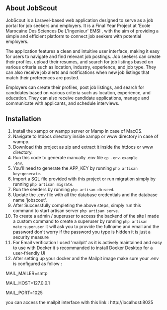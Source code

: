 ## About JobScout

JobScout is a Laravel-based web application designed to serve as a job portal for job seekers and employers. It is a Final Year Project at 'Ecole Marocaine Des Sciences De L'Ingenieur' EMSI , with the aim of providing a simple and efficient platform to connect job seekers with potential employers.

The application features a clean and intuitive user interface, making it easy for users to navigate and find relevant job postings. Job seekers can create their profiles, upload their resumes, and search for job listings based on various criteria such as location, industry, experience, and job type. They can also receive job alerts and notifications when new job listings that match their preferences are posted.

Employers can create their profiles, post job listings, and search for candidates based on various criteria such as location, experience, and education. They can also receive candidate applications, manage and communicate with applicants, and schedule interviews.


<h2>Installation</h2>

1. Install the xampp or wampp server or Mamp in case of MacOS.
2. Navigate to htdocs directory inside xampp or www directory in case of wampp. 
3. Download this project as zip and extract it inside the htdocs or www directory.
4. Run this code to generate manually .env file <code>cp .env.example .env</code>.
5. You'll need to generate the APP_KEY by running <code>php artisan key:generate</code>.
6. Import a SQL file provided with this project or run migration simply by running <code>php artisan migrate</code>.
7. Run the seeders by running <code>php artisan db:seed</code>.
8. Update the .env file with all the database credentials and the database name 'jobscout'.
9. After Successfully completing the above steps, simply run this command to start artisan server <code>php artisan serve</code>.
10. To create a admin / superuser to access the backend of the site I made a custom command to create a superuser by running <code>php artisan make:superuser</code> it will ask you to provide the fullname and email and the password don't worry if the password you type is hidden it is just a security measure
11. For Email verification I used 'mailpit' as it is actively maintained and easy to use with Docker it s recommanded to install Docker Desktop for a user-friendly UI
12. After setting up your docker and the Mailpit image make sure your .env is configured as follow :

MAIL_MAILER=smtp

MAIL_HOST=127.0.0.1

MAIL_PORT=1025

you can access the mailpit interface with this link : http://localhost:8025
